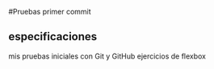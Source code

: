 #Pruebas
primer commit

## especificaciones
mis pruebas iniciales con Git y GitHub
ejercicios de flexbox

